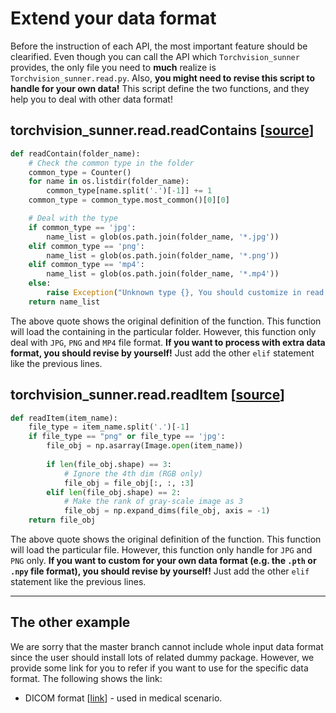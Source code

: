 # Extend your data format

Before the instruction of each API, the most important feature should be clearified. Even though you can call the API which ``Torchvision_sunner`` provides, the only file you need to **much** realize is ``Torchvision_sunner.read.py``. Also, **you might need to revise this script to handle for your own data!** This script define the two functions, and they help you to deal with other data format!

## torchvision_sunner.read.readContains [[source](https://github.com/SunnerLi/Torchvision_sunner/blob/master/torchvision_sunner/read.py#L14)]

```python
def readContain(folder_name):
    # Check the common type in the folder
    common_type = Counter()
    for name in os.listdir(folder_name):
        common_type[name.split('.')[-1]] += 1
    common_type = common_type.most_common()[0][0]

    # Deal with the type
    if common_type == 'jpg':
        name_list = glob(os.path.join(folder_name, '*.jpg'))
    elif common_type == 'png':
        name_list = glob(os.path.join(folder_name, '*.png'))
    elif common_type == 'mp4':
        name_list = glob(os.path.join(folder_name, '*.mp4'))
    else:
        raise Exception("Unknown type {}, You should customize in read.py".format(common_type))
    return name_list

```
The above quote shows the original definition of the function. This function will load the containing in the particular folder. However, this function only deal with ``JPG``, ``PNG`` and ``MP4`` file format. **If you want to process with extra data format, you should revise by yourself!** Just add the other ``elif`` statement like the previous lines.

## torchvision_sunner.read.readItem [[source](https://github.com/SunnerLi/Torchvision_sunner/blob/master/torchvision_sunner/read.py#L42)]

```python
def readItem(item_name):
    file_type = item_name.split('.')[-1]
    if file_type == "png" or file_type == 'jpg':
        file_obj = np.asarray(Image.open(item_name))
        
        if len(file_obj.shape) == 3:
            # Ignore the 4th dim (RGB only)
            file_obj = file_obj[:, :, :3]
        elif len(file_obj.shape) == 2:
            # Make the rank of gray-scale image as 3
            file_obj = np.expand_dims(file_obj, axis = -1)
    return file_obj
``` 
The above quote shows the original definition of the function. This function will load the particular file. However, this function only handle for ``JPG`` and ``PNG`` only. **If you want to custom for your own data format (e.g. the ``.pth`` or ``.npy`` file format), you should revise by yourself!** Just add the other ``elif`` statement like the previous lines.

---

## The other example

We are sorry that the master branch cannot include whole input data format since the user should install lots of related dummy package. However, we provide some link for you to refer if you want to use for the specific data format. The following shows the link:

* DICOM format [[link](https://gist.github.com/SunnerLi/b90bc7bda7531045eedbf14ee4addfe3)] - used in medical scenario. 